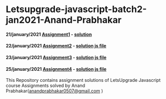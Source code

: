 # Letsupgrade-javascript-batch2-jan2021-Anand-Prabhakar

#### 21/january/2021 [Assignment1](https://drive.google.com/drive/folders/15US7MsuUqnyCS83uxTE6JKkDhufUk9-q) - [solution](https://github.com/anandprabhakar0507/Letsupgrade-javascript-batch2-jan2021-Anand-Prabhakar/blob/main/Assignment%201%20solution.txt)

#### 22/january/2021  [Assignment2](https://drive.google.com/drive/folders/1irlQqq85SXLcFgL0ZjB8KB5GOaHdgKx7) - [solution](https://github.com/anandprabhakar0507/Letsupgrade-javascript-batch2-jan2021-Anand-Prabhakar/blob/main/Assignment%202%20solution.txt)  [js file](https://github.com/anandprabhakar0507/Letsupgrade-javascript-batch2-jan2021-Anand-Prabhakar/blob/main/Assignment2.js)

#### 23/january/2021  [Assignment3](https://drive.google.com/drive/folders/12BaIzbJweqiZiWX23WI-B5V7pTIU_woR) - [solution]()  [js file]()

#### 25/january/2021  [Assignment4](https://drive.google.com/drive/folders/195kavGJW0w_ctwKCvWMgKF4Ag3i58F0U) - [solution]()  [js file]()


This Repository contains assignment solutions of LetsUpgrade Javascript course Assignments solved by Anand Prabhakar(anandprabhakar0507@gmail.com )
